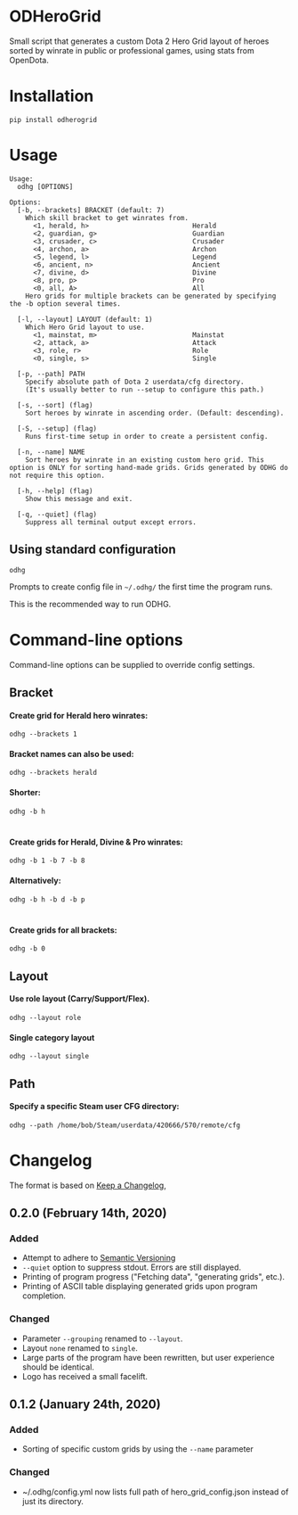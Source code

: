 # ODHeroGrid


Small script that generates a custom Dota 2 Hero Grid layout of heroes sorted 
by winrate in public or professional games, using stats from OpenDota.


# Installation
```
pip install odherogrid
```


# Usage
```
Usage:
  odhg [OPTIONS]

Options:
  [-b, --brackets] BRACKET (default: 7)
    Which skill bracket to get winrates from.
      <1, herald, h>                          Herald
      <2, guardian, g>                        Guardian
      <3, crusader, c>                        Crusader
      <4, archon, a>                          Archon
      <5, legend, l>                          Legend
      <6, ancient, n>                         Ancient
      <7, divine, d>                          Divine
      <8, pro, p>                             Pro
      <0, all, A>                             All
    Hero grids for multiple brackets can be generated by specifying the -b option several times.

  [-l, --layout] LAYOUT (default: 1)
    Which Hero Grid layout to use.
      <1, mainstat, m>                        Mainstat
      <2, attack, a>                          Attack
      <3, role, r>                            Role
      <0, single, s>                          Single

  [-p, --path] PATH
    Specify absolute path of Dota 2 userdata/cfg directory.
    (It's usually better to run --setup to configure this path.)

  [-s, --sort] (flag)
    Sort heroes by winrate in ascending order. (Default: descending).

  [-S, --setup] (flag)
    Runs first-time setup in order to create a persistent config.

  [-n, --name] NAME
    Sort heroes by winrate in an existing custom hero grid. This option is ONLY for sorting hand-made grids. Grids generated by ODHG do not require this option.

  [-h, --help] (flag)
    Show this message and exit.

  [-q, --quiet] (flag)
    Suppress all terminal output except errors.

```
## Using standard configuration 
```
odhg
```
Prompts to create config file in `~/.odhg/` the first time the program runs.

This is the recommended way to run ODHG.

# Command-line options
Command-line options can be supplied to override config settings.


## Bracket


#### Create grid for Herald hero winrates:
```
odhg --brackets 1
```


#### Bracket names can also be used:
```
odhg --brackets herald
```


#### Shorter:
```
odhg -b h
```


#
#### Create grids for Herald, Divine & Pro winrates:
```
odhg -b 1 -b 7 -b 8
```

#### Alternatively:
```
odhg -b h -b d -b p
```


#
#### Create grids for all brackets:
```
odhg -b 0
```


## Layout
#### Use role layout (Carry/Support/Flex). 
```
odhg --layout role
```

#### Single category layout
```
odhg --layout single
```


## Path
#### Specify a specific Steam user CFG directory:
```
odhg --path /home/bob/Steam/userdata/420666/570/remote/cfg
```



# Changelog

The format is based on [Keep a Changelog](https://keepachangelog.com/en/1.0.0/),

## 0.2.0 (February 14th, 2020)
### Added
- Attempt to adhere to [Semantic Versioning](http://semver.org/)
- `--quiet` option to suppress stdout. Errors are still displayed.
- Printing of program progress ("Fetching data", "generating grids", etc.).
- Printing of ASCII table displaying generated grids upon program completion.

### Changed
- Parameter `--grouping` renamed to `--layout`.
- Layout `none` renamed to `single`.
- Large parts of the program have been rewritten, but user experience should be identical.
- Logo has received a small facelift.

## 0.1.2 (January 24th, 2020)
### Added
- Sorting of specific custom grids by using the `--name` parameter

### Changed
- ~/.odhg/config.yml now lists full path of hero_grid_config.json instead of just its directory.